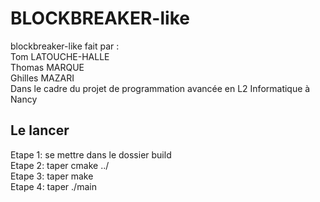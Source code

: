 # BLOCKBREAKER-like

blockbreaker-like fait par :<br>
Tom LATOUCHE-HALLE<br>
Thomas MARQUE<br>
Ghilles MAZARI<br>
Dans le cadre du projet de programmation avancée en L2 Informatique à Nancy<br>

## Le lancer
Etape 1: se mettre dans le dossier build<br>
Etape 2: taper cmake ../<br>
Etape 3: taper make<br>
Etape 4: taper ./main<br>
